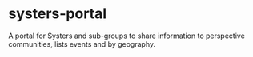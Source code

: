 systers-portal
==============

A portal for Systers and sub-groups to share information to perspective communities, lists events and by geography.
